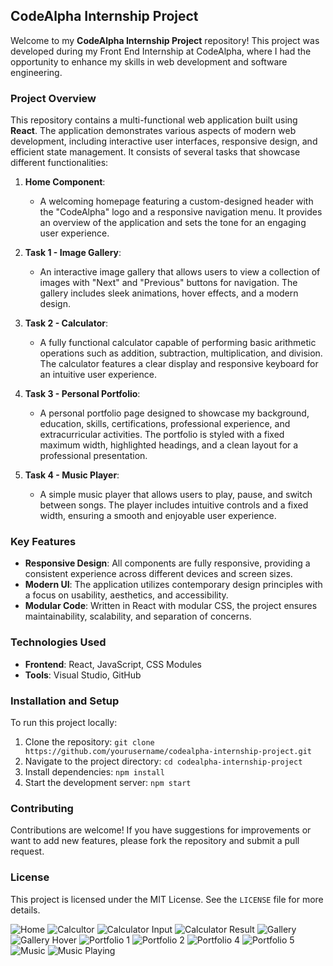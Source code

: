 ## **CodeAlpha Internship Project**

Welcome to my **CodeAlpha Internship Project** repository! This project was developed during my Front End Internship at CodeAlpha, where I had the opportunity to enhance my skills in web development and software engineering.

### **Project Overview**

This repository contains a multi-functional web application built using **React**. The application demonstrates various aspects of modern web development, including interactive user interfaces, responsive design, and efficient state management. It consists of several tasks that showcase different functionalities:

1. **Home Component**:
   - A welcoming homepage featuring a custom-designed header with the "CodeAlpha" logo and a responsive navigation menu. It provides an overview of the application and sets the tone for an engaging user experience.

2. **Task 1 - Image Gallery**:
   - An interactive image gallery that allows users to view a collection of images with "Next" and "Previous" buttons for navigation. The gallery includes sleek animations, hover effects, and a modern design.

3. **Task 2 - Calculator**:
   - A fully functional calculator capable of performing basic arithmetic operations such as addition, subtraction, multiplication, and division. The calculator features a clear display and responsive keyboard for an intuitive user experience.

4. **Task 3 - Personal Portfolio**:
   - A personal portfolio page designed to showcase my background, education, skills, certifications, professional experience, and extracurricular activities. The portfolio is styled with a fixed maximum width, highlighted headings, and a clean layout for a professional presentation.

5. **Task 4 - Music Player**:
   - A simple music player that allows users to play, pause, and switch between songs. The player includes intuitive controls and a fixed width, ensuring a smooth and enjoyable user experience.

### **Key Features**
- **Responsive Design**: All components are fully responsive, providing a consistent experience across different devices and screen sizes.
- **Modern UI**: The application utilizes contemporary design principles with a focus on usability, aesthetics, and accessibility.
- **Modular Code**: Written in React with modular CSS, the project ensures maintainability, scalability, and separation of concerns.

### **Technologies Used**
- **Frontend**: React, JavaScript, CSS Modules
- **Tools**: Visual Studio, GitHub

### **Installation and Setup**
To run this project locally:
1. Clone the repository: `git clone https://github.com/yourusername/codealpha-internship-project.git`
2. Navigate to the project directory: `cd codealpha-internship-project`
3. Install dependencies: `npm install`
4. Start the development server: `npm start`

### **Contributing**
Contributions are welcome! If you have suggestions for improvements or want to add new features, please fork the repository and submit a pull request.

### **License**
This project is licensed under the MIT License. See the `LICENSE` file for more details.

![Home](https://github.com/user-attachments/assets/4ecd279f-2542-4157-8175-0b51ec575fcc)
![Calcultor](https://github.com/user-attachments/assets/1d725540-b1d4-4330-a4ba-af48a75dd207)
![Calculator Input](https://github.com/user-attachments/assets/275ec59e-200d-474b-9a31-0d3bbf1591d5)
![Calculator Result](https://github.com/user-attachments/assets/60ecf8b9-19da-46ab-b16c-bf1124e996fa)
![Gallery](https://github.com/user-attachments/assets/9dffbe98-5326-4305-9dca-34aa26795880)
![Gallery Hover](https://github.com/user-attachments/assets/b0b5867f-bc44-44fe-b380-36371741156c)
![Portfolio 1](https://github.com/user-attachments/assets/a03eae0e-eb24-4d49-b736-59133e7b14b9)
![Portfolio 2](https://github.com/user-attachments/assets/7aa655cb-348d-4f01-80da-53565197be44)
![Portfolio 4](https://github.com/user-attachments/assets/d714ece1-743f-4056-b2ed-b8c7fa483dab)
![Portfolio 5](https://github.com/user-attachments/assets/1a5b011e-8b20-476c-b8e1-29836462d820)
![Music](https://github.com/user-attachments/assets/5295dd26-9bf7-4b30-a43e-01f33600eda4)
![Music Playing](https://github.com/user-attachments/assets/5cb987d2-6b3c-4384-a4e2-9978ee124eed)



